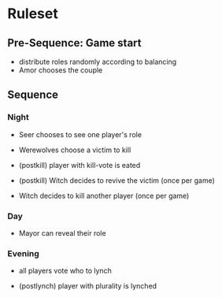 # Ruleset

## Pre-Sequence: Game start

- distribute roles randomly according to balancing
- Amor chooses the couple

## Sequence

### Night

- Seer chooses to see one player's role

- Werewolves choose a victim to kill

- (postkill) player with kill-vote is eated

- (postkill) Witch decides to revive the victim (once per game)
- Witch decides to kill another player (once per game)

### Day

- Mayor can reveal their role

### Evening

- all players vote who to lynch

- (postlynch) player with plurality is lynched
